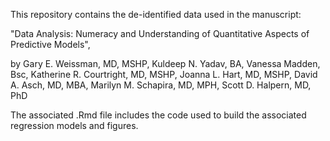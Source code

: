 This repository contains the de-identified data used in the manuscript: 

"Data Analysis: Numeracy and Understanding of Quantitative Aspects of Predictive Models", 

by Gary E. Weissman, MD, MSHP, Kuldeep N. Yadav, BA, Vanessa Madden, Bsc, Katherine R. Courtright, MD, MSHP, Joanna L. Hart, MD, MSHP, David A. Asch, MD, MBA, Marilyn M. Schapira, MD, MPH, Scott D. Halpern, MD, PhD

The associated .Rmd file includes the code used to build the associated regression models and figures.
